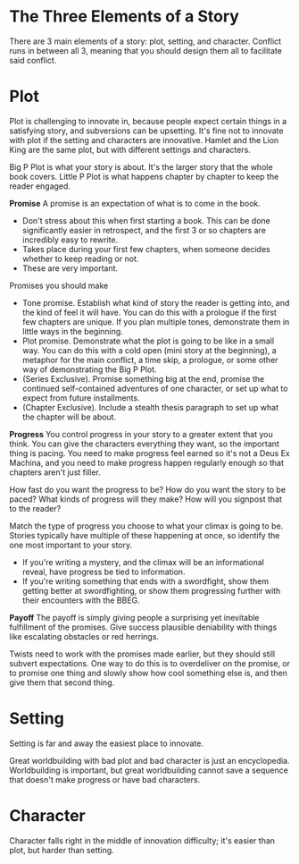 # The Three Elements of a Story
There are 3 main elements of a story: plot, setting, and character. Conflict runs in between all 3, meaning that you should design them all to facilitate said conflict. 


# Plot
Plot is challenging to innovate in, because people expect certain things in a satisfying story, and subversions can be upsetting. It's fine not to innovate with plot if the setting and characters are innovative. Hamlet and the Lion King are the same plot, but with different settings and characters.

Big P Plot is what your story is about. It's the larger story that the whole book covers.
Little P Plot is what happens chapter by chapter to keep the reader engaged. 

**Promise**
A promise is an expectation of what is to come in the book.
- Don't stress about this when first starting a book. This can be done significantly easier in retrospect, and the first 3 or so chapters are incredibly easy to rewrite. 
- Takes place during your first few chapters, when someone decides whether to keep reading or not.
- These are very important.

Promises you should make
- Tone promise. Establish what kind of story the reader is getting into, and the kind of feel it will have. You can do this with a prologue if the first few chapters are unique. If you plan multiple tones, demonstrate them in little ways in the beginning.
- Plot promise. Demonstrate what the plot is going to be like in a small way. You can do this with a cold open (mini story at the beginning), a metaphor for the main conflict, a time skip, a prologue, or some other way of demonstrating the Big P Plot. 
- (Series Exclusive). Promise something big at the end, promise the continued self-contained adventures of one character, or set up what to expect from future installments.
- (Chapter Exclusive). Include a stealth thesis paragraph to set up what the chapter will be about.

**Progress**
You control progress in your story to a greater extent that you think. You can give the characters everything they want, so the important thing is pacing. You need to make progress feel earned so it's not a Deus Ex Machina, and you need to make progress happen regularly enough so that chapters aren't just filler.

How fast do you want the progress to be? How do you want the story to be paced? What kinds of progress will they make? How will you signpost that to the reader?

Match the type of progress you choose to what your climax is going to be. Stories typically have multiple of these happening at once, so identify the one most important to your story.
- If you're writing a mystery, and the climax will be an informational reveal, have progress be tied to information.
- If you're writing something that ends with a swordfight, show them getting better at swordfighting, or show them progressing further with their encounters with the BBEG.


**Payoff**
The payoff is simply giving people a surprising yet inevitable fulfillment of the promises. Give success  plausible deniability with things like escalating obstacles or red herrings. 

Twists need to work with the promises made earlier, but they should still subvert expectations. One way to do this is to overdeliver on the promise, or to promise one thing and slowly show how cool something else is, and then give them that second thing.


# Setting
Setting is far and away the easiest place to innovate.

Great worldbuilding with bad plot and bad character is just an encyclopedia. Worldbuilding is important, but great worldbuilding cannot save a sequence that doesn't make progress or have bad characters.


# Character
Character falls right in the middle of innovation difficulty; it's easier than plot, but harder than setting.